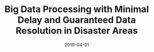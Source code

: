 ---
title: "Big Data Processing with Minimal Delay and Guaranteed Data Resolution in Disaster Areas"
authors:
- Junbo Wang
- Koichi sato
- Song Guo
- Wuhui Chen
- Jie Wu

date: "2019-04-01"
doi: ""

# Publication type.
# 1 = Conference paper; 2 = Journal article;
# 3 = Preprint Paper; 4 = Report; 5 = Book; 6 = Book section;
# 7 = Thesis; 8 = Patent
publication_types: ["2"]

# Publication name and optional abbreviated publication name.
publication: "*IEEE Transactions on Vehicular Technology*"
publication_short: "TVT(JCR-Q1)"

url_pdf: https://ieeexplore.ieee.org/abstract/document/8585069
# url_code: ''
# url_dataset: ''
# url_poster: ''
# url_project: ''
# url_slides: ''
# url_video: ''

---